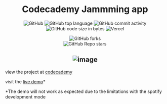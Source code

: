 <div align="center">

# Codecademy Jammming app

![GitHub](https://img.shields.io/github/license/wojtazk/codecademy-spotify-project)
![GitHub top language](https://img.shields.io/github/languages/top/wojtazk/codecademy-spotify-project?color=yellow)
![GitHub commit activity](https://img.shields.io/github/commit-activity/y/wojtazk/codecademy-spotify-project)
![GitHub code size in bytes](https://img.shields.io/github/languages/code-size/wojtazk/codecademy-spotify-project)
![Vercel](https://vercelbadge.vercel.app/api/wojtazk/codecademy-spotify-project)

![GitHub forks](https://img.shields.io/github/forks/wojtazk/codecademy-spotify-project?logoColor=blue&style=social)  
![GitHub Repo stars](https://img.shields.io/github/stars/wojtazk/codecademy-spotify-project?style=social)

![image](https://user-images.githubusercontent.com/48928433/219614802-e0717d58-f108-49c1-94db-00c132cc79e3.png)
---
</div>

view the project at [codecademy](https://www.codecademy.com/projects/practice/jammming-prj)


visit the [live demo](https://wojtazk-jammming.vercel.app)*

*The demo will not work as expected due to the limitations with the spotify development mode
